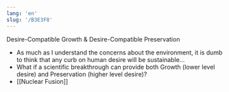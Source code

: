 ```yaml
---
lang: 'en'
slug: '/B3E3F8'
---
```


Desire-Compatible Growth & Desire-Compatible Preservation

- As much as I understand the concerns about the environment, it is dumb to think that any curb on human desire will be sustainable...
- What if a scientific breakthrough can provide both Growth (lower level desire) and Preservation (higher level desire)?
- [[Nuclear Fusion]]